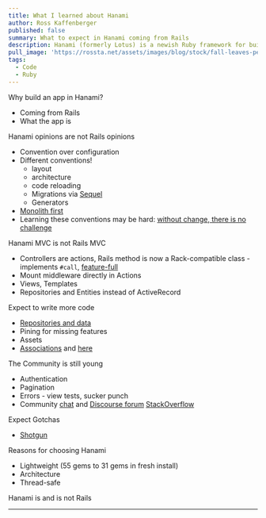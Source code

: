 ```yaml
---
title: What I learned about Hanami
author: Ross Kaffenberger
published: false
summary: What to expect in Hanami coming from Rails
description: Hanami (formerly Lotus) is a newish Ruby framework for building web applications. Here's a few things I learned about it coming from Rails.
pull_image: 'https://rossta.net/assets/images/blog/stock/fall-leaves-pexels-photo.jpg'
tags:
  - Code
  - Ruby
---
```


Why build an app in Hanami?
* Coming from Rails
* What the app is

Hanami opinions are not Rails opinions
* Convention over configuration
* Different conventions!
  - layout
  - architecture
  - code reloading
  - Migrations via [Sequel](http://sequel.jeremyevans.net/rdoc/files/doc/schema_modification_rdoc.html)
  - Generators
* [Monolith first](http://hanamirb.org/guides/architectures/container/)
* Learning these conventions may be hard: [without change, there is no challenge](http://hanamirb.org/guides/getting-started/)

Hanami MVC is not Rails MVC
* Controllers are actions, Rails method is now a Rack-compatible class -
  implements `#call`, [feature-full](https://github.com/hanami/controller)
* Mount middleware directly in Actions
* Views, Templates
* Repositories and Entities instead of ActiveRecord

Expect to write more code
* [Repositories and data](https://github.com/hanami/model/issues/291)
* Pining for missing features
* Assets
* [Associations](https://github.com/hanami/model/pull/244) and [here](https://github.com/hanami/model/issues/35)

The Community is still young
* Authentication
* Pagination
* Errors - view tests, sucker punch
* Community [chat](https://gitter.im/hanami/chat) and [Discourse forum](https://discuss.hanamirb.org/)
  [StackOverflow](https://stackoverflow.com/questions/tagged/hanami)

Expect Gotchas
* [Shotgun](https://github.com/rtomayko/shotgun)

Reasons for choosing Hanami
* Lightweight (55 gems to 31 gems in fresh install)
* Architecture
* Thread-safe

Hanami is and is not Rails

---
